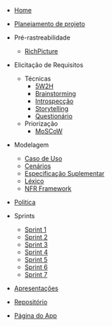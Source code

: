 <!-- docs/_sidebar.md -->
* [Home](/README)
* [Planejamento de projeto](/pages/planning/planning)
* Pré-rastreabilidade
  * [RichPicture](/pages/preTraceability/RichPicture)  
* Elicitação de Requisitos
  * Técnicas
    * [5W2H](/pages/elicitations/5w2h)
    * [Brainstorming](/pages/elicitations/brainstorming)
    * [Introspecção](/pages/elicitations/introspection)
    * [Storytelling](/pages/elicitations/storytelling/storytelling)
    * [Questionário](/pages/elicitations/survey/survey)
  * Priorização
    * [MoSCoW](/pages/elicitations/moscow)
* Modelagem
  * [Caso de Uso](/pages/modeling/useCase/useCase)
  * [Cenários](/pages/modeling/scenario)
  * [Especificação Suplementar](/pages/modeling/specification)
  * [Léxico](/pages/modeling/lexicon)
  * [NFR Framework](/pages/modeling/framework)


* [Politica](/pages/policy/policy)
* Sprints
  * [Sprint 1](/pages/sprints/sprint1)
  * [Sprint 2](/pages/sprints/sprint2)
  * [Sprint 3](/pages/sprints/sprint3)
  * [Sprint 4](/pages/sprints/sprint4)
  * [Sprint 5](/pages/sprints/sprint5)
  * [Sprint 6](/pages/sprints/sprint6)
  * [Sprint 7](/pages/sprints/sprint7)
* [Apresentações](./pages/presentations/presentations)
* [Repositório](https://github.com/Requisitos-de-Software/2020.1-Mia-Ajuda)
* [Página do App](https://miaajuda.netlify.app/)
